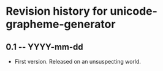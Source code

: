 # Revision history for unicode-grapheme-generator

## 0.1 -- YYYY-mm-dd

* First version. Released on an unsuspecting world.
